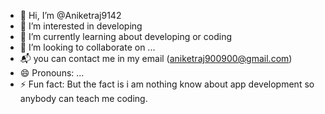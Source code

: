 - 👋 Hi, I’m @Aniketraj9142
- 👀 I’m interested in developing 
- 🌱 I’m currently learning about developing or coding 
- 💞️ I’m looking to collaborate on ...
- 📬 you can contact me in my email (aniketraj900900@gmail.com)
- 😄 Pronouns: ...
- ⚡ Fun fact: But the fact is i am nothing know about app development so anybody can teach me coding.


<!---
Aniketraj9142/Aniketraj9142 is a ✨ special ✨ repository because its `README.md` (this file) appears on your GitHub profile.
You can click the Preview link to take a look at your changes.
--->
